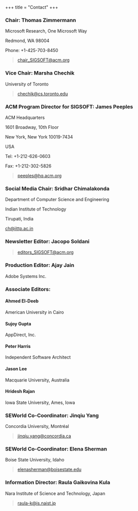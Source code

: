 +++
title = "Contact"
+++

### Chair: Thomas Zimmermann
 Microsoft Research, One Microsoft Way

Redmond, WA 98004

Phone: +1-425-703-8450

> chair_SIGSOFT@acm.org 

### Vice Chair: Marsha Chechik
University of Toronto
> chechik@cs.toronto.edu 

### ACM Program Director for SIGSOFT: James Peeples
ACM Headquarters

1601 Broadway, 10th Floor

New York, New York 10019-7434

USA

Tel: +1-212-626-0603

Fax: +1-212-302-5826
> peeples@hq.acm.org

### Social Media Chair: Sridhar Chimalakonda

Department of Computer Science and Engineering

Indian Institute of Technology

Tirupati, India

ch@iittp.ac.in

### Newsletter Editor: Jacopo Soldani

> editors_SIGSOFT@acm.org

### Production Editor: Ajay Jain
Adobe Systems Inc.

### Associate Editors:
####  Ahmed El-Deeb

American University in Cairo

#### Sujoy Gupta

AppDirect, Inc.

####  Peter Harris

Independent Software Architect

#### Jason Lee

Macquarie University, Australia

#### Hridesh Rajan

Iowa State University, Ames, Iowa

### SEWorld Co-Coordinator: Jinqiu Yang
Concordia University, Montréal

> jinqiu.yang@concordia.ca

### SEWorld Co-Coordinator: Elena Sherman

Boise State University, Idaho

> elenasherman@boisestate.edu

### Information Director: Raula Gaikovina Kula
Nara Institute of Science and Technology, Japan

> raula-k@is.naist.jp 

